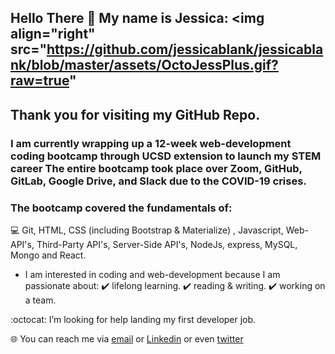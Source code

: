 ## Hello There 👋 My name is Jessica: <img align="right" src="https://github.com/jessicablank/jessicablank/blob/master/assets/OctoJessPlus.gif?raw=true" </a> 

## Thank you for visiting my GitHub Repo. 
### I am currently wrapping up a 12-week web-development coding bootcamp through UCSD extension to launch my STEM career  The entire bootcamp took place over Zoom, GitHub, GitLab, Google Drive, and Slack due to the COVID-19 crises. 
### The bootcamp covered the fundamentals of:
:computer: Git, HTML, CSS (including Bootstrap & Materialize) , Javascript, Web-API's, Third-Party API's, Server-Side API's, NodeJs, express, MySQL, Mongo and React. 

* I am interested in coding and web-development because I am passionate about:
:heavy_check_mark: lifelong learning.
:heavy_check_mark: reading & writing. 
:heavy_check_mark: working on a team. 

:octocat: I’m looking for help landing my first developer job. 

:globe_with_meridians: You can reach me via [email](jessicablankemeier@gmail.com) or [Linkedin](https://www.linkedin.com/in/jessicablankemeier/) or even [twitter](https://twitter.com/JessBlankemeier) 

